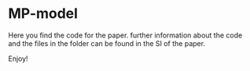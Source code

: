 # MP-model
Here you find the code for the paper. 
further information about the code and the files in the folder can be found in the SI of the paper.

Enjoy!
